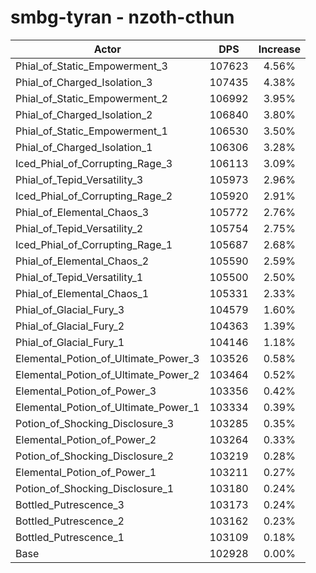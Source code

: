 # smbg-tyran - nzoth-cthun
| Actor | DPS | Increase |
|---|:---:|:---:|
|Phial_of_Static_Empowerment_3|107623|4.56%|
|Phial_of_Charged_Isolation_3|107435|4.38%|
|Phial_of_Static_Empowerment_2|106992|3.95%|
|Phial_of_Charged_Isolation_2|106840|3.80%|
|Phial_of_Static_Empowerment_1|106530|3.50%|
|Phial_of_Charged_Isolation_1|106306|3.28%|
|Iced_Phial_of_Corrupting_Rage_3|106113|3.09%|
|Phial_of_Tepid_Versatility_3|105973|2.96%|
|Iced_Phial_of_Corrupting_Rage_2|105920|2.91%|
|Phial_of_Elemental_Chaos_3|105772|2.76%|
|Phial_of_Tepid_Versatility_2|105754|2.75%|
|Iced_Phial_of_Corrupting_Rage_1|105687|2.68%|
|Phial_of_Elemental_Chaos_2|105590|2.59%|
|Phial_of_Tepid_Versatility_1|105500|2.50%|
|Phial_of_Elemental_Chaos_1|105331|2.33%|
|Phial_of_Glacial_Fury_3|104579|1.60%|
|Phial_of_Glacial_Fury_2|104363|1.39%|
|Phial_of_Glacial_Fury_1|104146|1.18%|
|Elemental_Potion_of_Ultimate_Power_3|103526|0.58%|
|Elemental_Potion_of_Ultimate_Power_2|103464|0.52%|
|Elemental_Potion_of_Power_3|103356|0.42%|
|Elemental_Potion_of_Ultimate_Power_1|103334|0.39%|
|Potion_of_Shocking_Disclosure_3|103285|0.35%|
|Elemental_Potion_of_Power_2|103264|0.33%|
|Potion_of_Shocking_Disclosure_2|103219|0.28%|
|Elemental_Potion_of_Power_1|103211|0.27%|
|Potion_of_Shocking_Disclosure_1|103180|0.24%|
|Bottled_Putrescence_3|103173|0.24%|
|Bottled_Putrescence_2|103162|0.23%|
|Bottled_Putrescence_1|103109|0.18%|
|Base|102928|0.00%|
